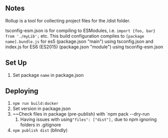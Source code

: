 ## Notes

Rollup is a tool for collecting project files for the /dist folder.

tsconfig-esm.json is for compiling to ESModules, i.e. `import {foo, bar} from './myLib';` etc. 
This build configuration compiles to `[package name].bundle.js` for es5 (package.json "main") using tsconfig.json
and index.js for ES6 (ES2015) (package.json "module") using tsconfig-esm.json

## Set Up

1. Set package `name` in package.json

## Deploying

1. `npm run build:docker`
2. Set version in package.json
3. ~~Check files in package (pre-publish) with `npm pack --dry-run
   1. Having issues with using`"files": ["dist"],` due to npm ignoring folders in .gitignore 
4. `npm publish dist` (blindly)
